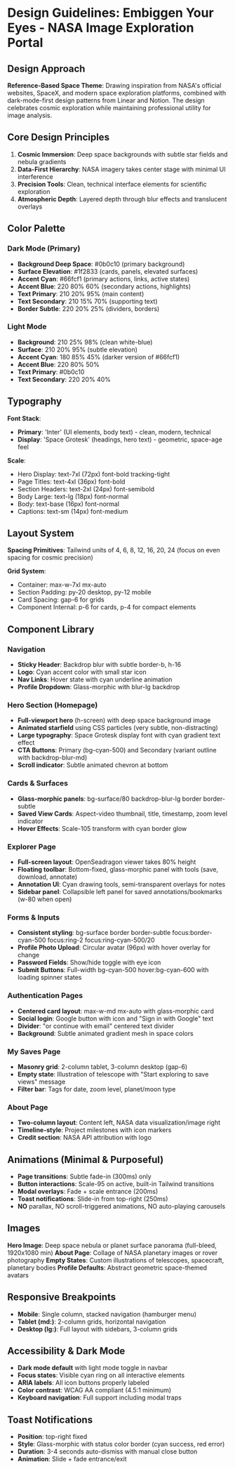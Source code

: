 # Design Guidelines: Embiggen Your Eyes - NASA Image Exploration Portal

## Design Approach
**Reference-Based Space Theme**: Drawing inspiration from NASA's official websites, SpaceX, and modern space exploration platforms, combined with dark-mode-first design patterns from Linear and Notion. The design celebrates cosmic exploration while maintaining professional utility for image analysis.

## Core Design Principles
1. **Cosmic Immersion**: Deep space backgrounds with subtle star fields and nebula gradients
2. **Data-First Hierarchy**: NASA imagery takes center stage with minimal UI interference
3. **Precision Tools**: Clean, technical interface elements for scientific exploration
4. **Atmospheric Depth**: Layered depth through blur effects and translucent overlays

## Color Palette

### Dark Mode (Primary)
- **Background Deep Space**: #0b0c10 (primary background)
- **Surface Elevation**: #1f2833 (cards, panels, elevated surfaces)
- **Accent Cyan**: #66fcf1 (primary actions, links, active states)
- **Accent Blue**: 220 80% 60% (secondary actions, highlights)
- **Text Primary**: 210 20% 95% (main content)
- **Text Secondary**: 210 15% 70% (supporting text)
- **Border Subtle**: 220 20% 25% (dividers, borders)

### Light Mode
- **Background**: 210 25% 98% (clean white-blue)
- **Surface**: 210 20% 95% (subtle elevation)
- **Accent Cyan**: 180 85% 45% (darker version of #66fcf1)
- **Accent Blue**: 220 80% 50%
- **Text Primary**: #0b0c10
- **Text Secondary**: 220 20% 40%

## Typography

**Font Stack**: 
- **Primary**: 'Inter' (UI elements, body text) - clean, modern, technical
- **Display**: 'Space Grotesk' (headings, hero text) - geometric, space-age feel

**Scale**:
- Hero Display: text-7xl (72px) font-bold tracking-tight
- Page Titles: text-4xl (36px) font-bold
- Section Headers: text-2xl (24px) font-semibold
- Body Large: text-lg (18px) font-normal
- Body: text-base (16px) font-normal
- Captions: text-sm (14px) font-medium

## Layout System

**Spacing Primitives**: Tailwind units of 4, 6, 8, 12, 16, 20, 24 (focus on even spacing for cosmic precision)

**Grid System**:
- Container: max-w-7xl mx-auto
- Section Padding: py-20 desktop, py-12 mobile
- Card Spacing: gap-6 for grids
- Component Internal: p-6 for cards, p-4 for compact elements

## Component Library

### Navigation
- **Sticky Header**: Backdrop blur with subtle border-b, h-16
- **Logo**: Cyan accent color with small star icon
- **Nav Links**: Hover state with cyan underline animation
- **Profile Dropdown**: Glass-morphic with blur-lg backdrop

### Hero Section (Homepage)
- **Full-viewport hero** (h-screen) with deep space background image
- **Animated starfield** using CSS particles (very subtle, non-distracting)
- **Large typography**: Space Grotesk display font with cyan gradient text effect
- **CTA Buttons**: Primary (bg-cyan-500) and Secondary (variant outline with backdrop-blur-md)
- **Scroll indicator**: Subtle animated chevron at bottom

### Cards & Surfaces
- **Glass-morphic panels**: bg-surface/80 backdrop-blur-lg border border-subtle
- **Saved View Cards**: Aspect-video thumbnail, title, timestamp, zoom level indicator
- **Hover Effects**: Scale-105 transform with cyan border glow

### Explorer Page
- **Full-screen layout**: OpenSeadragon viewer takes 80% height
- **Floating toolbar**: Bottom-fixed, glass-morphic panel with tools (save, download, annotate)
- **Annotation UI**: Cyan drawing tools, semi-transparent overlays for notes
- **Sidebar panel**: Collapsible left panel for saved annotations/bookmarks (w-80 when open)

### Forms & Inputs
- **Consistent styling**: bg-surface border border-subtle focus:border-cyan-500 focus:ring-2 focus:ring-cyan-500/20
- **Profile Photo Upload**: Circular avatar (96px) with hover overlay for change
- **Password Fields**: Show/hide toggle with eye icon
- **Submit Buttons**: Full-width bg-cyan-500 hover:bg-cyan-600 with loading spinner states

### Authentication Pages
- **Centered card layout**: max-w-md mx-auto with glass-morphic card
- **Social login**: Google button with icon and "Sign in with Google" text
- **Divider**: "or continue with email" centered text divider
- **Background**: Subtle animated gradient mesh in space colors

### My Saves Page
- **Masonry grid**: 2-column tablet, 3-column desktop (gap-6)
- **Empty state**: Illustration of telescope with "Start exploring to save views" message
- **Filter bar**: Tags for date, zoom level, planet/moon type

### About Page
- **Two-column layout**: Content left, NASA data visualization/image right
- **Timeline-style**: Project milestones with icon markers
- **Credit section**: NASA API attribution with logo

## Animations (Minimal & Purposeful)

- **Page transitions**: Subtle fade-in (300ms) only
- **Button interactions**: Scale-95 on active, built-in Tailwind transitions
- **Modal overlays**: Fade + scale entrance (200ms)
- **Toast notifications**: Slide-in from top-right (250ms)
- **NO** parallax, NO scroll-triggered animations, NO auto-playing carousels

## Images

**Hero Image**: Deep space nebula or planet surface panorama (full-bleed, 1920x1080 min)
**About Page**: Collage of NASA planetary images or rover photography
**Empty States**: Custom illustrations of telescopes, spacecraft, planetary bodies
**Profile Defaults**: Abstract geometric space-themed avatars

## Responsive Breakpoints

- **Mobile**: Single column, stacked navigation (hamburger menu)
- **Tablet (md:)**: 2-column grids, horizontal navigation
- **Desktop (lg:)**: Full layout with sidebars, 3-column grids

## Accessibility & Dark Mode

- **Dark mode default** with light mode toggle in navbar
- **Focus states**: Visible cyan ring on all interactive elements
- **ARIA labels**: All icon buttons properly labeled
- **Color contrast**: WCAG AA compliant (4.5:1 minimum)
- **Keyboard navigation**: Full support including modal traps

## Toast Notifications

- **Position**: top-right fixed
- **Style**: Glass-morphic with status color border (cyan success, red error)
- **Duration**: 3-4 seconds auto-dismiss with manual close button
- **Animation**: Slide + fade entrance/exit